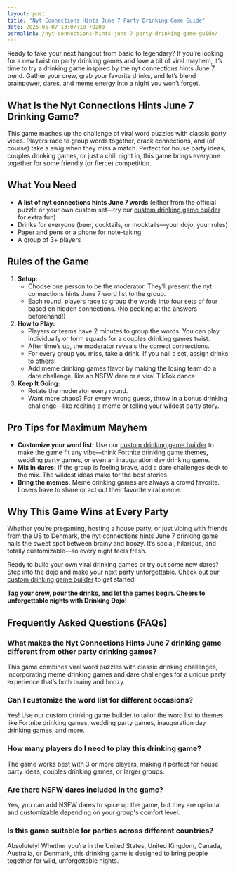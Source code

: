 ```yaml
---
layout: post
title: "Nyt Connections Hints June 7 Party Drinking Game Guide"
date: 2025-06-07 13:07:18 +0200
permalink: /nyt-connections-hints-june-7-party-drinking-game-guide/
---
```

Ready to take your next hangout from basic to legendary? If you’re looking for a new twist on party drinking games and love a bit of viral mayhem, it’s time to try a drinking game inspired by the nyt connections hints June 7 trend. Gather your crew, grab your favorite drinks, and let’s blend brainpower, dares, and meme energy into a night you won’t forget.

## What Is the Nyt Connections Hints June 7 Drinking Game?

This game mashes up the challenge of viral word puzzles with classic party vibes. Players race to group words together, crack connections, and (of course) take a swig when they miss a match. Perfect for house party ideas, couples drinking games, or just a chill night in, this game brings everyone together for some friendly (or fierce) competition.

## What You Need

- **A list of nyt connections hints June 7 words** (either from the official puzzle or your own custom set—try our [custom drinking game builder](https://drinkingdojo.com) for extra fun)
- Drinks for everyone (beer, cocktails, or mocktails—your dojo, your rules)
- Paper and pens or a phone for note-taking
- A group of 3+ players

## Rules of the Game

1. **Setup:**  
   - Choose one person to be the moderator. They’ll present the nyt connections hints June 7 word list to the group.
   - Each round, players race to group the words into four sets of four based on hidden connections. (No peeking at the answers beforehand!)
2. **How to Play:**  
   - Players or teams have 2 minutes to group the words. You can play individually or form squads for a couples drinking games twist.
   - After time’s up, the moderator reveals the correct connections.
   - For every group you miss, take a drink. If you nail a set, assign drinks to others!
   - Add meme drinking games flavor by making the losing team do a dare challenge, like an NSFW dare or a viral TikTok dance.
3. **Keep It Going:**  
   - Rotate the moderator every round.
   - Want more chaos? For every wrong guess, throw in a bonus drinking challenge—like reciting a meme or telling your wildest party story.

## Pro Tips for Maximum Mayhem

- **Customize your word list:** Use our [custom drinking game builder](https://drinkingdojo.com) to make the game fit any vibe—think Fortnite drinking game themes, wedding party games, or even an inauguration day drinking game.
- **Mix in dares:** If the group is feeling brave, add a dare challenges deck to the mix. The wildest ideas make for the best stories.
- **Bring the memes:** Meme drinking games are always a crowd favorite. Losers have to share or act out their favorite viral meme.

## Why This Game Wins at Every Party

Whether you’re pregaming, hosting a house party, or just vibing with friends from the US to Denmark, the nyt connections hints June 7 drinking game nails the sweet spot between brainy and boozy. It’s social, hilarious, and totally customizable—so every night feels fresh.

Ready to build your own viral drinking games or try out some new dares? Step into the dojo and make your next party unforgettable. Check out our [custom drinking game builder](https://drinkingdojo.com) to get started!

**Tag your crew, pour the drinks, and let the games begin. Cheers to unforgettable nights with Drinking Dojo!**

## Frequently Asked Questions (FAQs)

### What makes the Nyt Connections Hints June 7 drinking game different from other party drinking games?  
This game combines viral word puzzles with classic drinking challenges, incorporating meme drinking games and dare challenges for a unique party experience that’s both brainy and boozy.

### Can I customize the word list for different occasions?  
Yes! Use our custom drinking game builder to tailor the word list to themes like Fortnite drinking games, wedding party games, inauguration day drinking games, and more.

### How many players do I need to play this drinking game?  
The game works best with 3 or more players, making it perfect for house party ideas, couples drinking games, or larger groups.

### Are there NSFW dares included in the game?  
Yes, you can add NSFW dares to spice up the game, but they are optional and customizable depending on your group's comfort level.

### Is this game suitable for parties across different countries?  
Absolutely! Whether you’re in the United States, United Kingdom, Canada, Australia, or Denmark, this drinking game is designed to bring people together for wild, unforgettable nights.

<script type="application/ld+json">
{
  "@context": "https://schema.org",
  "@type": "BlogPosting",
  "headline": "Nyt Connections Hints June 7 Party Drinking Game Guide",
  "description": "Discover how to play the Nyt Connections Hints June 7 drinking game, blending viral word puzzles with party drinking games for unforgettable nights with friends.",
  "author": {
    "@type": "Person",
    "name": "Drinking Dojo"
  },
  "publisher": {
    "@type": "Person",
    "name": "Drinking Dojo"
  },
  "datePublished": "2024-06-07",
  "mainEntityOfPage": {
    "@type": "WebPage",
    "@id": "https://drinkingdojo.com/blog/nyt-connections-hints-june-7-party-drinking-game-guide"
  },
  "keywords": "drinking games, party drinking games, custom drinking game builder, dare challenges, viral drinking games, meme drinking games, Fortnite drinking game, inauguration day drinking game, NSFW dares, election day drinking game, wedding party games, couples drinking games, house party ideas, drinking challenges",
  "inLanguage": "en-US"
}
</script>

<script type="application/ld+json">
{
  "@context": "https://schema.org",
  "@type": "FAQPage",
  "mainEntity": [
    {
      "@type": "Question",
      "name": "What makes the Nyt Connections Hints June 7 drinking game different from other party drinking games?",
      "acceptedAnswer": {
        "@type": "Answer",
        "text": "This game combines viral word puzzles with classic drinking challenges, incorporating meme drinking games and dare challenges for a unique party experience that’s both brainy and boozy."
      }
    },
    {
      "@type": "Question",
      "name": "Can I customize the word list for different occasions?",
      "acceptedAnswer": {
        "@type": "Answer",
        "text": "Yes! Use our custom drinking game builder to tailor the word list to themes like Fortnite drinking games, wedding party games, inauguration day drinking games, and more."
      }
    },
    {
      "@type": "Question",
      "name": "How many players do I need to play this drinking game?",
      "acceptedAnswer": {
        "@type": "Answer",
        "text": "The game works best with 3 or more players, making it perfect for house party ideas, couples drinking games, or larger groups."
      }
    },
    {
      "@type": "Question",
      "name": "Are there NSFW dares included in the game?",
      "acceptedAnswer": {
        "@type": "Answer",
        "text": "Yes, you can add NSFW dares to spice up the game, but they are optional and customizable depending on your group's comfort level."
      }
    },
    {
      "@type": "Question",
      "name": "Is this game suitable for parties across different countries?",
      "acceptedAnswer": {
        "@type": "Answer",
        "text": "Absolutely! Whether you’re in the United States, United Kingdom, Canada, Australia, or Denmark, this drinking game is designed to bring people together for wild, unforgettable nights."
      }
    }
  ]
}
</script>